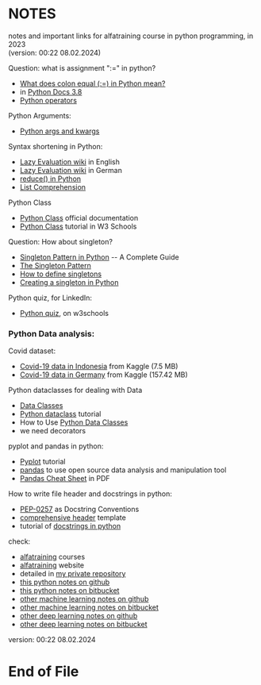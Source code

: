 # NOTES #

notes and important links for alfatraining course in python programming, in 2023  
(version: 00:22 08.02.2024) 


Question: what is assignment ":=" in python?  

* [What does colon equal (:=) in Python mean?](https://stackoverflow.com/questions/26000198/what-does-colon-equal-in-python-mean)  
* in [Python Docs 3.8](https://docs.python.org/3/whatsnew/3.8.html) 
* [Python operators](https://www.w3schools.com/python/python_operators.asp)  


Python Arguments:  

* [Python args and kwargs](https://realpython.com/python-kwargs-and-args/)  


Syntax shortening in Python:  

* [Lazy Evaluation wiki](https://en.wikipedia.org/wiki/Lazy_evaluation) in English   
* [Lazy Evaluation wiki](https://de.wikipedia.org/wiki/Lazy_Evaluation) in German  
* [reduce() in Python](https://www.geeksforgeeks.org/reduce-in-python/)  
* [List Comprehension](https://www.w3schools.com/python/python_lists_comprehension.asp)  


Python Class  

* [Python Class](https://docs.python.org/3/tutorial/classes.html) official documentation  
* [Python Class](https://www.w3schools.com/python/python_classes.asp) tutorial in W3 Schools   


Question: How about singleton?  

* [Singleton Pattern in Python](https://www.geeksforgeeks.org/singleton-pattern-in-python-a-complete-guide/) -- A Complete Guide   
* [The Singleton Pattern](https://python-patterns.guide/gang-of-four/singleton/)  
* [How to define singletons](https://stackoverflow.com/questions/31875/is-there-a-simple-elegant-way-to-define-singletons)  
* [Creating a singleton in Python](https://stackoverflow.com/questions/6760685/creating-a-singleton-in-python)  


Python quiz, for LinkedIn:  

* [Python quiz](https://www.w3schools.com/python/python_quiz.asp), on w3schools  


### Python Data analysis:  


Covid dataset:  

* [Covid-19 data in Indonesia](https://www.kaggle.com/datasets/hendratno/covid19-indonesia/data) from Kaggle (7.5 MB)  
* [Covid-19 data in Germany](https://www.kaggle.com/datasets/headsortails/covid19-tracking-germany) from Kaggle (157.42 MB)  


Python dataclasses for dealing with Data  

* [Data Classes](https://docs.python.org/3/library/dataclasses.html)  
* [Python dataclass](https://www.pythontutorial.net/python-oop/python-dataclass/) tutorial  
* How to Use [Python Data Classes](https://www.dataquest.io/blog/how-to-use-python-data-classes/)  
* we need decorators  


pyplot and pandas in python:    

* [Pyplot](https://matplotlib.org/stable/tutorials/pyplot.html) tutorial  
* [pandas](https://pandas.pydata.org/) to use open source data analysis and manipulation tool  
* [Pandas Cheat Sheet](https://pandas.pydata.org/Pandas_Cheat_Sheet.pdf) in PDF  


How to write file header and docstrings in python:  

* [PEP-0257](https://peps.python.org/pep-0257/) as Docstring Conventions  
* [comprehensive header](https://gist.github.com/NicolasBizzozzero/6d4ca63f8482a1af99b0ed022c13b041) template  
* tutorial of [docstrings in python](https://www.datacamp.com/tutorial/docstrings-python)  


check:  

* [alfatraining](https://www.alfatraining.de/gefoerderte-weiterbildung/) courses  
* [alfatraining](https://www.alfatraining.de/) website  
* detailed in [my private repository](https://bitbucket.org/iscab/alfatraining_2023_python/)  
* [this python notes on github](https://github.com/iscab/belajar_python/blob/main/Course2023_alfatraining_Python_Programmierung/my_notes/notes.md)  
* [this python notes on bitbucket](https://bitbucket.org/iscab/alfatraining_2023_python/src/master/my_notes/notes.md)  
* [other machine learning notes on github](https://github.com/iscab/belajar_python/blob/main/Course2023_alfatraining_Machine_Learning/my_notes/notes.md)  
* [other machine learning notes on bitbucket](https://bitbucket.org/iscab/alfatraining_2023_machine_learning/src/master/my_notes/notes.md)  
* [other deep learning notes on github](https://github.com/iscab/belajar_python/blob/main/Course2023_alfatraining_Deep_Learning/my_notes/notes.md)  
* [other deep learning notes on bitbucket](https://bitbucket.org/iscab/alfatraining_2023_deep_learning/src/master/my_notes/notes.md)  


version: 00:22 08.02.2024  

# End of File
